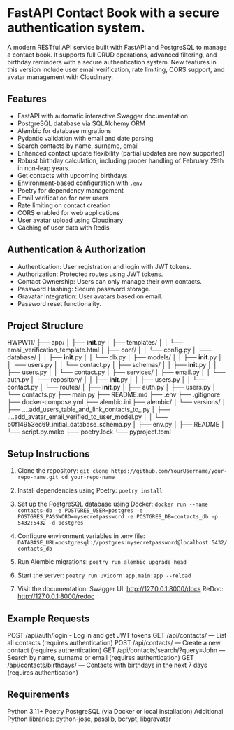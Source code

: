 # FastAPI Contact Book with a secure authentication system.

A modern RESTful API service built with FastAPI and PostgreSQL to manage a contact book.
It supports full CRUD operations, advanced filtering, 
and birthday reminders with a secure authentication system. 
New features in this version include user email verification, rate limiting, CORS support, 
and avatar management with Cloudinary.

## Features

- FastAPI with automatic interactive Swagger documentation
- PostgreSQL database via SQLAlchemy ORM
- Alembic for database migrations
- Pydantic validation with email and date parsing
- Search contacts by name, surname, email
- Enhanced contact update flexibility (partial updates are now supported)
- Robust birthday calculation, including proper handling of February 29th in non-leap years.
- Get contacts with upcoming birthdays
- Environment-based configuration with `.env`
- Poetry for dependency management
- Email verification for new users 
- Rate limiting on contact creation 
- CORS enabled for web applications 
- User avatar upload using Cloudinary 
- Caching of user data with Redis 

## Authentication & Authorization
- Authentication: User registration and login with JWT tokens. 
- Authorization: Protected routes using JWT tokens. 
- Contact Ownership: Users can only manage their own contacts. 
- Password Hashing: Secure password storage. 
- Gravatar Integration: User avatars based on email.
- Password reset functionality.

## Project Structure
HWPW11/
├── app/
│   ├── __init__.py
│   ├── templates/
│   │   └── email_verification_template.html
│   ├── conf/
│   │   └── config.py
│   ├── database/
│   │   ├── __init__.py
│   │   └── db.py
│   ├── models/
│   │   ├── __init__.py
│   │   ├── users.py
│   │   └── contact.py
│   ├── schemas/
│   │   ├── __init__.py
│   │   ├── users.py
│   │   └── contact.py
│   ├── services/
│       ├── email.py
│   │   └── auth.py
│   ├── repository/
│   │   ├── __init__.py
│   │   ├── users.py
│   │   └── contact.py
│   └── routes/
│       ├── __init__.py
│       ├── auth.py
│       ├── users.py
│       └── contacts.py
├── main.py
├── README.md
├── .env
├── .gitignore
├── docker-compose.yml
├── alembic.ini
├── alembic/ 
│   └── versions/
│       ├── ....add_users_table_and_link_contacts_to_.py
│       ├── ....add_avatar_email_verified_to_user_model.py
│   │   └── b0f14953ec69_initial_database_schema.py
│   ├── env.py
│   ├── README
│   └── script.py.mako
├── poetry.lock
└── pyproject.toml

## Setup Instructions

1. Clone the repository:
`git clone https://github.com/YourUsername/your-repo-name.git
cd your-repo-name`

2. Install dependencies using Poetry:
`poetry install`

3. Set up the PostgreSQL database using Docker:
`docker run --name contacts-db -e POSTGRES_USER=postgres -e 
POSTGRES_PASSWORD=mysecretpassword -e POSTGRES_DB=contacts_db -p 5432:5432 -d postgres`

4. Configure environment variables in .env file:
`DATABASE_URL=postgresql://postgres:mysecretpassword@localhost:5432/contacts_db`

5. Run Alembic migrations:
`poetry run alembic upgrade head`

6. Start the server:
`poetry run uvicorn app.main:app --reload`

7. Visit the documentation:
Swagger UI: http://127.0.0.1:8000/docs
ReDoc: http://127.0.0.1:8000/redoc

## Example Requests
POST /api/auth/login - Log in and get JWT tokens
GET /api/contacts/ — List all contacts (requires authentication)
POST /api/contacts/ — Create a new contact (requires authentication)
GET /api/contacts/search/?query=John — Search by name, surname or email (requires authentication)
GET /api/contacts/birthdays/ — Contacts with birthdays in the next 7 days (requires authentication)

## Requirements
Python 3.11+
Poetry
PostgreSQL (via Docker or local installation)
Additional Python libraries: python-jose, passlib, bcrypt, libgravatar

